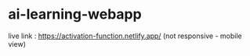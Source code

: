 # ai-learning-webapp

live link : https://activation-function.netlify.app/ (not responsive - mobile view)
